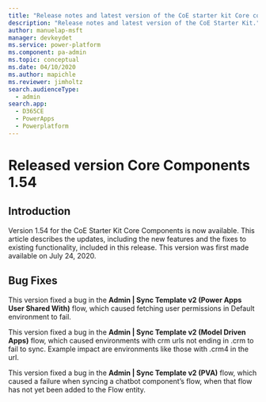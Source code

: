 ```yaml
---
title: "Release notes and latest version of the CoE starter kit Core components 1.54 | MicrosoftDocs"
description: "Release notes and latest version of the CoE Starter Kit."
author: manuelap-msft
manager: devkeydet
ms.service: power-platform
ms.component: pa-admin
ms.topic: conceptual
ms.date: 04/10/2020
ms.author: mapichle
ms.reviewer: jimholtz
search.audienceType: 
  - admin
search.app: 
  - D365CE
  - PowerApps
  - Powerplatform
---
```


# Released version Core Components 1.54

## Introduction

Version 1.54 for the CoE Starter Kit Core Components is now available. This article describes the updates, including the new features and the fixes to existing functionality, included in this release. This version was first made available on July 24, 2020.

## Bug Fixes

This version fixed a bug in the **Admin | Sync Template v2 (Power Apps User Shared With)** flow, which caused fetching user permissions in Default environment to fail.

This version fixed a bug in the **Admin | Sync Template v2 (Model Driven Apps)** flow, which caused environments with crm urls not ending in .crm to fail to sync. Example impact are environments like those with .crm4 in the url.

This version fixed a bug in the **Admin | Sync Template v2 (PVA)** flow, which caused a failure when syncing a chatbot  component’s flow, when that flow has not yet been added to the Flow entity.
